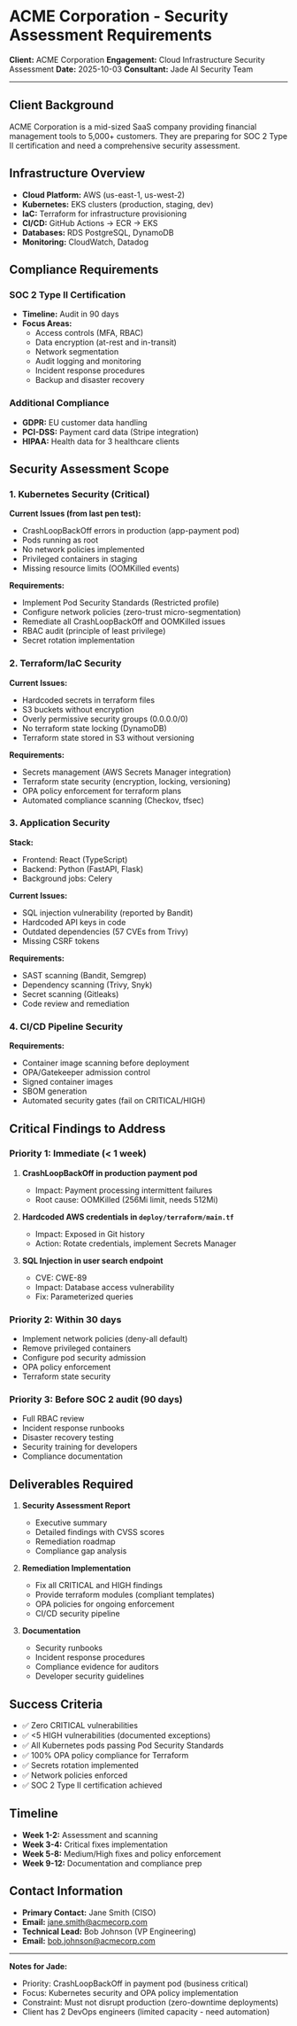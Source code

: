 # ACME Corporation - Security Assessment Requirements

**Client:** ACME Corporation
**Engagement:** Cloud Infrastructure Security Assessment
**Date:** 2025-10-03
**Consultant:** Jade AI Security Team

---

## Client Background

ACME Corporation is a mid-sized SaaS company providing financial management tools to 5,000+ customers. They are preparing for SOC 2 Type II certification and need a comprehensive security assessment.

## Infrastructure Overview

- **Cloud Platform:** AWS (us-east-1, us-west-2)
- **Kubernetes:** EKS clusters (production, staging, dev)
- **IaC:** Terraform for infrastructure provisioning
- **CI/CD:** GitHub Actions → ECR → EKS
- **Databases:** RDS PostgreSQL, DynamoDB
- **Monitoring:** CloudWatch, Datadog

## Compliance Requirements

### SOC 2 Type II Certification
- **Timeline:** Audit in 90 days
- **Focus Areas:**
  - Access controls (MFA, RBAC)
  - Data encryption (at-rest and in-transit)
  - Network segmentation
  - Audit logging and monitoring
  - Incident response procedures
  - Backup and disaster recovery

### Additional Compliance
- **GDPR:** EU customer data handling
- **PCI-DSS:** Payment card data (Stripe integration)
- **HIPAA:** Health data for 3 healthcare clients

## Security Assessment Scope

### 1. Kubernetes Security (Critical)
**Current Issues (from last pen test):**
- CrashLoopBackOff errors in production (app-payment pod)
- Pods running as root
- No network policies implemented
- Privileged containers in staging
- Missing resource limits (OOMKilled events)

**Requirements:**
- Implement Pod Security Standards (Restricted profile)
- Configure network policies (zero-trust micro-segmentation)
- Remediate all CrashLoopBackOff and OOMKilled issues
- RBAC audit (principle of least privilege)
- Secret rotation implementation

### 2. Terraform/IaC Security
**Current Issues:**
- Hardcoded secrets in terraform files
- S3 buckets without encryption
- Overly permissive security groups (0.0.0.0/0)
- No terraform state locking (DynamoDB)
- Terraform state stored in S3 without versioning

**Requirements:**
- Secrets management (AWS Secrets Manager integration)
- Terraform state security (encryption, locking, versioning)
- OPA policy enforcement for terraform plans
- Automated compliance scanning (Checkov, tfsec)

### 3. Application Security
**Stack:**
- Frontend: React (TypeScript)
- Backend: Python (FastAPI, Flask)
- Background jobs: Celery

**Current Issues:**
- SQL injection vulnerability (reported by Bandit)
- Hardcoded API keys in code
- Outdated dependencies (57 CVEs from Trivy)
- Missing CSRF tokens

**Requirements:**
- SAST scanning (Bandit, Semgrep)
- Dependency scanning (Trivy, Snyk)
- Secret scanning (Gitleaks)
- Code review and remediation

### 4. CI/CD Pipeline Security
**Requirements:**
- Container image scanning before deployment
- OPA/Gatekeeper admission control
- Signed container images
- SBOM generation
- Automated security gates (fail on CRITICAL/HIGH)

## Critical Findings to Address

### Priority 1: Immediate (< 1 week)
1. **CrashLoopBackOff in production payment pod**
   - Impact: Payment processing intermittent failures
   - Root cause: OOMKilled (256Mi limit, needs 512Mi)

2. **Hardcoded AWS credentials in `deploy/terraform/main.tf`**
   - Impact: Exposed in Git history
   - Action: Rotate credentials, implement Secrets Manager

3. **SQL Injection in user search endpoint**
   - CVE: CWE-89
   - Impact: Database access vulnerability
   - Fix: Parameterized queries

### Priority 2: Within 30 days
- Implement network policies (deny-all default)
- Remove privileged containers
- Configure pod security admission
- OPA policy enforcement
- Terraform state security

### Priority 3: Before SOC 2 audit (90 days)
- Full RBAC review
- Incident response runbooks
- Disaster recovery testing
- Security training for developers
- Compliance documentation

## Deliverables Required

1. **Security Assessment Report**
   - Executive summary
   - Detailed findings with CVSS scores
   - Remediation roadmap
   - Compliance gap analysis

2. **Remediation Implementation**
   - Fix all CRITICAL and HIGH findings
   - Provide terraform modules (compliant templates)
   - OPA policies for ongoing enforcement
   - CI/CD security pipeline

3. **Documentation**
   - Security runbooks
   - Incident response procedures
   - Compliance evidence for auditors
   - Developer security guidelines

## Success Criteria

- ✅ Zero CRITICAL vulnerabilities
- ✅ <5 HIGH vulnerabilities (documented exceptions)
- ✅ All Kubernetes pods passing Pod Security Standards
- ✅ 100% OPA policy compliance for Terraform
- ✅ Secrets rotation implemented
- ✅ Network policies enforced
- ✅ SOC 2 Type II certification achieved

## Timeline

- **Week 1-2:** Assessment and scanning
- **Week 3-4:** Critical fixes implementation
- **Week 5-8:** Medium/High fixes and policy enforcement
- **Week 9-12:** Documentation and compliance prep

## Contact Information

- **Primary Contact:** Jane Smith (CISO)
- **Email:** jane.smith@acmecorp.com
- **Technical Lead:** Bob Johnson (VP Engineering)
- **Email:** bob.johnson@acmecorp.com

---

**Notes for Jade:**
- Priority: CrashLoopBackOff in payment pod (business critical)
- Focus: Kubernetes security and OPA policy implementation
- Constraint: Must not disrupt production (zero-downtime deployments)
- Client has 2 DevOps engineers (limited capacity - need automation)
